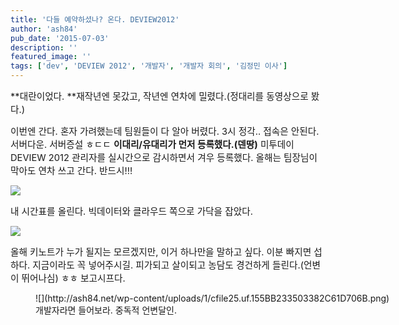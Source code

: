 ```yaml
---
title: '다들 예약하셨나? 온다. DEVIEW2012'
author: 'ash84'
pub_date: '2015-07-03'
description: ''
featured_image: ''
tags: ['dev', 'DEVIEW 2012', '개발자', '개발자 회의', '김정민 이사']
---
```



<span style="font-size: 11pt; ">**대란이었다. **재작년엔 못갔고, 작년엔 연차에 밀렸다.(정대리를 동영상으로 봤다.) </span>

<span style="font-size: 11pt; ">  
</span>

<span style="font-size: 11pt; ">이번엔 간다. 혼자 가려했는데 팀원들이 다 알아 버렸다. 3시 정각.. 접속은 안된다. 서버다운. 서버증설 ㅎㄷㄷ **이대리/유대리가 먼저 등록했다.(덴땅)** 미투데이 DEVIEW 2012 관리자를 실시간으로 감시하면서 겨우 등록했다. 올해는 팀장님이 막아도 연차 쓰고 간다. 반드시!!!</span>

![](http://ash84.net/wp-content/uploads/1/cfile5.uf.20356039503381F7241FBB.png)

<span style="font-size: 11pt; ">내 시간표를 올린다. 빅데이터와 클라우드 쪽으로 가닥을 잡았다. </span>

![](http://ash84.net/wp-content/uploads/1/cfile10.uf.136A69345033827C1EAFC8.png)

<span style="font-size: 11pt; ">올해 키노트가 누가 될지는 모르겠지만, 이거 하나만을 말하고 싶다. 이분 빠지면 섭하다. 지금이라도 꼭 넣어주시길. 피가되고 살이되고 농담도 경건하게 들린다.(언변이 뛰어나심) ㅎㅎ 보고시프다. </span>

<figure class="wp-caption aligncenter" style="width: 640px">![](http://ash84.net/wp-content/uploads/1/cfile25.uf.155BB233503382C61D706B.png)<figcaption class="wp-caption-text">개발자라면 들어보라. 중독적 언변달인.</figcaption></figure>

<span style="font-size: 11pt; "></span>



